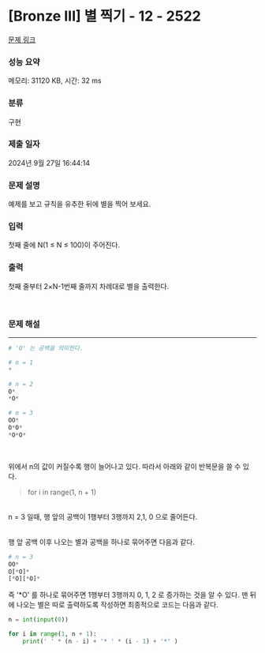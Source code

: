 # [Bronze III] 별 찍기 - 12 - 2522 

[문제 링크](https://www.acmicpc.net/problem/2522) 

### 성능 요약

메모리: 31120 KB, 시간: 32 ms

### 분류

구현

### 제출 일자

2024년 9월 27일 16:44:14

### 문제 설명

<p>예제를 보고 규칙을 유추한 뒤에 별을 찍어 보세요.</p>

### 입력 

 <p><span class="s1">첫째</span> <span class="s1">줄에</span> N(1 ≤ N ≤ 100)<span class="s1">이</span> <span class="s1">주어진다</span>.</p>

### 출력 

 <p>첫째<span class="s1"> </span>줄부터<span class="s1"> 2×N-1</span>번째<span class="s1"> </span>줄까지<span class="s1"> </span>차례대로<span class="s1"> </span>별을<span class="s1"> </span>출력한다<span class="s1">.</span></p>


<br>

### 문제 해설
***
```py
# 'O' 는 공백을 의미한다.

# n = 1
*

# n = 2
O*
*O*

# n = 3
OO*
O*O*
*O*O*
```
<br> 

위에서 n의 값이 커질수록 행이 늘어나고 있다. 따라서 아래와 같이 반복문을 쓸 수 있다.<br>
> for i in range(1, n + 1)

<br>
n = 3 일때, 행 앞의 공백이 1행부터 3행까지 2,1, 0 으로 줄어든다.<Br> 

<br>

행 앞 공백 이후 나오는 별과 공백을 하나로 묶어주면 다음과 같다.

```py
# n = 3
OO*
O[*O]*
[*O][*O]*
```
즉 '*O' 를 하나로 묶어주면 1행부터 3행까지 0, 1, 2 로 증가하는 것을 알 수 있다. 맨 뒤에 나오는 별은 따로 출력하도록 작성하면 최종적으로 코드는 다음과 같다.<br>

```py
n = int(input(0))

for i in range(1, n + 1):
    print(' ' * (n - i) + '* ' * (i - 1) + '*' )
```
